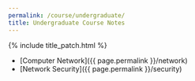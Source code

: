 ```yaml
---
permalink: /course/undergraduate/
title: Undergraduate Course Notes
---
```


{% include title_patch.html %}


- [Computer Network]({{ page.permalink }}/network)
- [Network Security]({{ page.permalink }}/security)
